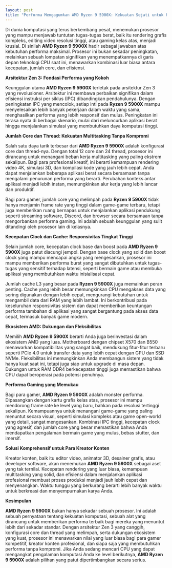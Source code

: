 ```yaml
---
layout: post
title: "Performa Mengagumkan AMD Ryzen 9 5900X: Kekuatan Sejati untuk Para Kreator dan Gamer"
---
```


Di dunia komputasi yang terus berkembang pesat, menemukan prosesor yang mampu menjawab tuntutan tugas-tugas berat, baik itu rendering grafis kompleks, editing video resolusi tinggi, atau gaming kelas atas, menjadi krusial. Di sinilah **AMD Ryzen 9 5900X** hadir sebagai jawaban atas kebutuhan performa maksimal. Prosesor ini bukan sekadar peningkatan, melainkan sebuah lompatan signifikan yang menempatkannya di garis depan teknologi CPU saat ini, menawarkan kombinasi luar biasa antara kecepatan, jumlah core, dan efisiensi.

**Arsitektur Zen 3: Fondasi Performa yang Kokoh**

Keunggulan utama **AMD Ryzen 9 5900X** terletak pada arsitektur Zen 3 yang revolusioner. Arsitektur ini membawa perbaikan signifikan dalam efisiensi instruksi per siklus (IPC) dibandingkan pendahulunya. Dengan peningkatan IPC yang mencolok, setiap inti pada **Ryzen 9 5900X** mampu menyelesaikan lebih banyak pekerjaan dalam waktu yang sama, menghasilkan performa yang lebih responsif dan mulus. Peningkatan ini terasa nyata di berbagai skenario, mulai dari meluncurkan aplikasi berat hingga menjalankan simulasi yang membutuhkan daya komputasi tinggi.

**Jumlah Core dan Thread: Kekuatan Multitasking Tanpa Kompromi**

Salah satu daya tarik terbesar dari **AMD Ryzen 9 5900X** adalah konfigurasi core dan thread-nya. Dengan total 12 core dan 24 thread, prosesor ini dirancang untuk menangani beban kerja multitasking yang paling ekstrem sekalipun. Bagi para profesional kreatif, ini berarti kemampuan rendering video 4K, simulasi 3D, dan kompilasi kode yang jauh lebih cepat. Anda dapat menjalankan beberapa aplikasi berat secara bersamaan tanpa mengalami penurunan performa yang berarti. Perubahan konteks antar aplikasi menjadi lebih instan, memungkinkan alur kerja yang lebih lancar dan produktif.

Bagi para gamer, jumlah core yang melimpah pada **Ryzen 9 5900X** tidak hanya menjamin frame rate yang tinggi dalam game-game terbaru, tetapi juga memberikan ruang bernapas untuk menjalankan aplikasi pendukung seperti streaming software, Discord, dan browser secara bersamaan tanpa mengorbankan performa gaming. Ini adalah sebuah keunggulan yang sulit ditandingi oleh prosesor lain di kelasnya.

**Kecepatan Clock dan Cache: Responsivitas Tingkat Tinggi**

Selain jumlah core, kecepatan clock base dan boost pada **AMD Ryzen 9 5900X** juga patut diacungi jempol. Dengan base clock yang solid dan boost clock yang mampu mencapai angka yang mengesankan, prosesor ini mampu memberikan performa burst yang sangat dibutuhkan untuk tugas-tugas yang sensitif terhadap latensi, seperti bermain game atau membuka aplikasi yang membutuhkan waktu inisialisasi cepat.

Jumlah cache L3 yang besar pada **Ryzen 9 5900X** juga memainkan peran penting. Cache yang lebih besar memungkinkan CPU mengakses data yang sering digunakan dengan lebih cepat, mengurangi kebutuhan untuk mengambil data dari RAM yang lebih lambat. Ini berkontribusi pada keseluruhan responsivitas sistem dan dapat memberikan keuntungan performa tambahan di aplikasi yang sangat bergantung pada akses data cepat, termasuk banyak game modern.

**Ekosistem AMD: Dukungan dan Fleksibilitas**

Memilih **AMD Ryzen 9 5900X** berarti Anda juga berinvestasi dalam ekosistem AMD yang luas. Motherboard dengan chipset X570 dan B550 menawarkan kompatibilitas yang sangat baik, mendukung fitur-fitur terbaru seperti PCIe 4.0 untuk transfer data yang lebih cepat dengan GPU dan SSD NVMe. Fleksibilitas ini memungkinkan Anda membangun sistem yang tidak hanya kuat saat ini, tetapi juga siap untuk upgrade di masa depan. Dukungan untuk RAM DDR4 berkecepatan tinggi juga memastikan bahwa CPU dapat beroperasi pada potensi penuhnya.

**Performa Gaming yang Memukau**

Bagi para gamer, **AMD Ryzen 9 5900X** adalah monster performa. Dipasangkan dengan kartu grafis kelas atas, prosesor ini mampu mendorong frame rate ke level yang baru, bahkan pada resolusi tertinggi sekalipun. Kemampuannya untuk menangani game-game yang paling menuntut secara visual, seperti simulasi kompleks atau game open-world yang detail, sangat mengesankan. Kombinasi IPC tinggi, kecepatan clock yang agresif, dan jumlah core yang besar memastikan bahwa Anda mendapatkan pengalaman bermain game yang mulus, bebas stutter, dan imersif.

**Solusi Komprehensif untuk Para Kreator Konten**

Kreator konten, baik itu editor video, animator 3D, desainer grafis, atau developer software, akan menemukan **AMD Ryzen 9 5900X** sebagai aset yang tak ternilai. Kecepatan rendering yang luar biasa, kemampuan multitasking yang solid, dan efisiensi dalam menjalankan aplikasi profesional membuat proses produksi menjadi jauh lebih cepat dan menyenangkan. Waktu tunggu yang berkurang berarti lebih banyak waktu untuk berkreasi dan menyempurnakan karya Anda.

**Kesimpulan**

**AMD Ryzen 9 5900X** bukan hanya sekadar sebuah prosesor. Ini adalah sebuah pernyataan tentang kekuatan komputasi, sebuah alat yang dirancang untuk memberikan performa terbaik bagi mereka yang menuntut lebih dari sekadar standar. Dengan arsitektur Zen 3 yang canggih, konfigurasi core dan thread yang melimpah, serta dukungan ekosistem yang kuat, prosesor ini menawarkan nilai yang luar biasa bagi para gamer kompetitif, kreator konten profesional, dan siapa saja yang membutuhkan performa tanpa kompromi. Jika Anda sedang mencari CPU yang dapat mengangkat pengalaman komputasi Anda ke level berikutnya, **AMD Ryzen 9 5900X** adalah pilihan yang patut dipertimbangkan secara serius.
